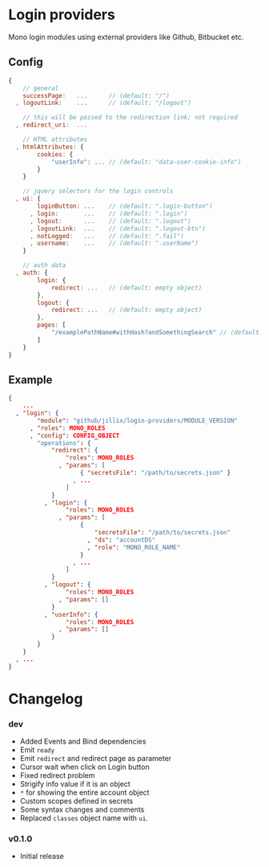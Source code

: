 # Login providers
Mono login modules using external providers like Github, Bitbucket etc.

## Config

```js
{
    // general
    successPage:   ...      // (default: "/")
  , logoutLink:    ...      // (default: "/logout")

    // this will be passed to the redirection link; not required
  , redirect_uri:  ...

    // HTML attributes
  , htmlAttributes: {
        cookies: {
            "userInfo": ... // (default: "data-user-cookie-info")
        }
    }

    // jquery selectors for the login controls
  , ui: {
        loginButton: ...    // (default: ".login-button")
      , login:       ...    // (default: ".login")
      , logout:      ...    // (default: ".logout")
      , logoutLink:  ...    // (default: ".logout-btn")
      , notLogged:   ...    // (default: ".fail")
      , username:    ...    // (default: ".userName")
    }

    // auth data
  , auth: {
        login: {
            redirect: ...   // (default: empty object)
        },
        logout: {
            redirect: ...   // (default: empty object)
        },
        pages: [
            "/examplePathName#withHash?andSomethingSearch" // (default: empty array)
        ]
    }
}
```

## Example

```json
{
    ...
  , "login": {
        "module": "github/jillix/login-providers/MODULE_VERSION"
      , "roles": MONO_ROLES
      , "config": CONFIG_OBJECT
        "operations": {
            "redirect": {
                "roles": MONO_ROLES
              , "params": [
                    { "secretsFile": "/path/to/secrets.json" }
                  , ...
                ]
            }
          , "login": {
                "roles": MONO_ROLES
              , "params": [
                    {
                        "secretsFile": "/path/to/secrets.json"
                      , "ds": "accountDS"
                      , "role": "MONO_ROLE_NAME"
                    }
                  , ...
                ]
            }
          , "logout": {
                "roles": MONO_ROLES
              , "params": []
            }
          , "userInfo": {
                "roles": MONO_ROLES
              , "params": []
            }
        }
    }
  , ...
}
```

# Changelog

### dev
 - Added Events and Bind dependencies
 - Emit `ready`
 - Emit `redirect` and redirect page as parameter
 - Cursor wait when click on Login button
 - Fixed redirect problem
 - Strigify info value if it is an object
 - `*` for showing the entire account object
 - Custom scopes defined in secrets
 - Some syntax changes and comments
 - Replaced `classes` object name with `ui`.

### v0.1.0
 - Initial release
